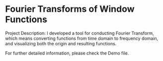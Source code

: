 # Fourier Transforms of Window Functions

Project Description:
I developed a tool for conducting Fourier Transform, which means converting
functions from time domain to frequency domain, and visualizing both the origin and
resulting functions.

For further detailed information, please check the Demo file.
